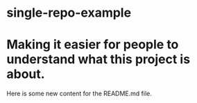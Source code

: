 # single-repo-example
# Making it easier for people to understand what this project is about.
Here is some new content for the README.md file.
